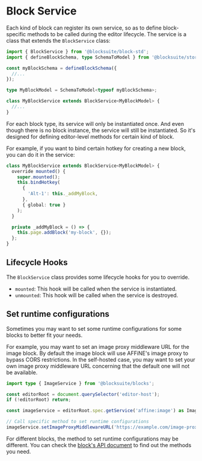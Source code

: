 # Block Service

Each kind of block can register its own service, so as to define block-specific methods to be called during the editor lifecycle. The service is a class that extends the `BlockService` class:

```ts
import { BlockService } from '@blocksuite/block-std';
import { defineBlockSchema, type SchemaToModel } from '@blocksuite/store';

const myBlockSchema = defineBlockSchema({
  //...
});

type MyBlockModel = SchemaToModel<typeof myBlockSchema>;

class MyBlockService extends BlockService<MyBlockModel> {
  //...
}
```

For each block type, its service will only be instantiated once. And even though there is no block instance, the service will still be instantiated. So it's designed for defining editor-level methods for certain kind of block.

For example, if you want to bind certain hotkey for creating a new block, you can do it in the service:

```ts
class MyBlockService extends BlockService<MyBlockModel> {
  override mounted() {
    super.mounted();
    this.bindHotkey(
      {
        'Alt-1': this._addMyBlock,
      },
      { global: true }
    );
  }

  private _addMyBlock = () => {
    this.page.addBlock('my-block', {});
  };
}
```

## Lifecycle Hooks

The `BlockService` class provides some lifecycle hooks for you to override.

- `mounted`: This hook will be called when the service is instantiated.
- `unmounted`: This hook will be called when the service is destroyed.

## Set runtime configurations

Sometimes you may want to set some runtime configurations for some blocks to better fit your needs.

For example, you may want to set an image proxy middleware URL for the image block. By default the image block will use AFFiNE's image proxy to bypass CORS restrictions. In the self-hosted case, you may want to set your own image proxy middleware URL concerning that the default one will not be available.

```ts
import type { ImageService } from '@blocksuite/blocks';

const editorRoot = document.querySelector('editor-host');
if (!editorRoot) return;

const imageService = editorRoot.spec.getService('affine:image') as ImageService;

// Call specific method to set runtime configurations
imageService.setImageProxyMiddlewareURL('https://example.com/image-proxy');
```

For different blocks, the method to set runtime configurations may be different. You can check the [block's API document](/api/@blocksuite/blocks/index) to find out the methods you need.
